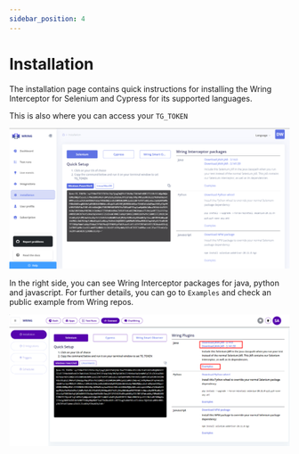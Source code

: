 ```yaml
---
sidebar_position: 4
---
```


# Installation

The installation page contains quick instructions for installing the Wring Interceptor for Selenium and Cypress for its supported languages.

This is also where you can access your `TG_TOKEN`

![Installation Page](/img/Installation.png)

In the right side,  you can see Wring Interceptor packages for java, python and javascript. For further details, you can go to `Examples` and check an public example from Wring repos. 

![Installation Page](/img/ad11.png)